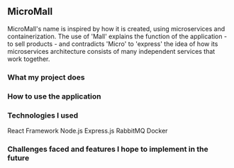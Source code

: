 ## MicroMall
MicroMall's name is inspired by how it is created, using microservices and containerization. The use of 'Mall' explains the function of the application - to sell products - and contradicts 'Micro' to 'express' the idea of how its microservices architecture consists of many independent services that work together.

### What my project does

### How to use the application

### Technologies I used
React Framework
Node.js
Express.js
RabbitMQ
Docker

### Challenges faced and features I hope to implement in the future

